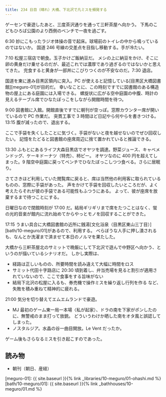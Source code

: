 ```yaml
---
title: 234 日目（晴れ）大橋、下北沢で凡ミスを頻発する
---
```


ゲーセンで豪遊したあと、三度茶沢通りを通って三軒茶屋へ向かう。
下馬のこどもひろば公園のより西側のベンチで一夜を過ごす。

6:30 妙にこもったラジオ体操の音で起床。球場前のトイレの中から鳴っているのではないか。
国道 246 号線の交差点を目指し移動する。手が冷たい。

7:10 松屋三宿店で朝食。玉子かけご飯納豆だ。
メシの上に納豆をかけ、そこに卵の黄身だけ乗せるのだが、最近これでは濃厚であり過ぎるのではないかと思えてきた。
完食すると黄身が一部丼にこびりつくのが不安なのだ。7:30 退店。

国道を東に進み目黒区領内に突入。PC が使えると記憶している[目黒区大橋図書館][meguro-01]が目的だ。
幸いなことに、この時刻ですでに図書館のある構造物の屋上にある庭園には入場できる。
螺旋状に広がる空中庭園の中腹、時計の見えるテーブル席でひなたぼっこをしながら開館時間を待つ。

9:00 図書館に入館。開館直後ですでに朝刊が空っぽ。窓際カウンター席が開いているので PC 作業だ。
突貫工事で 3 時間ほど日記やら何やらを書きつける。13:15 腹が減ったので、退出する。

ここで手袋を失くしたことに気づく。手袋がないと夜を越せないのでぜひ回収したい。
記憶をたどると図書館の座席周辺に捨て置かれていると推論できる。

13:30 ふもとにあるライフ大森目黒店でオヤツを調達。野菜ジュース、キャベメンドッグ、ケーキドーナツ（特売）、柿ピー。
オヤツなのに 400 円を超えてしまった。9 階空中庭園に戻ってベンチでひなたぼっこしつつ食べる。さらに居眠り。

さてさきほど利用していた閲覧席に戻ると、席は当然他の利用客に取られているものの、窓際に手袋があった。
声をかけて手袋を回収したいところだが、よく考えたらそれが彼の手袋である可能性もふつうにある。
よって、彼が座席を放棄するまで待つことにする。

日曜日なので閉館時刻が 17:00 だ。結局ギリギリまで席をたつことはなく、蛍の光的音楽が館内に流れ始めてからやっとモノを回収することができた。

17:15 うまい具合に大橋図書館の近所に銭湯[文化浴泉（目黒区東山三丁目）][bath/10-meguro/01]があるので、利用する。
べらぼうな人手に押し潰されるも、なんとか洗濯まで済ませて本日のノルマを果たした。

大橋から三軒茶屋北のサミットで晩飯にして下北沢で遊んで中野区へ向かう、というのが描いているシナリオだ。
しかし実際は、

* 経路は正しいものの、所要時間を読み違えて大幅に時間をロス
* サミット代田十字路店に 20:30 頃到着し、弁当売場を見ると割引が適用されていないので、ここで食事をする旨味がない
* 結局下北沢の松屋に入るも、券売機で操作ミスを繰り返し行列を作る
など、失敗を積み重ねて精神的に疲れる。

21:00 気分を切り替えてエムエムランドで豪遊。

* MJ 最初のゲーム東一局一本場〈私が起家）、ドラの南を下家がポンしたのに、無警戒のまま打って放銃。
  どういうわけか晒した南をオタ風と誤認してしまった。
* ノスタルジア。水晶の谷一曲目開放。Le Vent だったか。

ゲーム後もさらなるミスを引き起こすのであった。

## 読み物

* 朝刊（朝日、産経）

[meguro-01]: {{ site.baseurl }}{% link _libraries/10-meguro/01-ohashi.md %}
[bath/10-meguro/01]: {{ site.baseurl }}{% link _bathhouses/10-meguro/01.md %}
